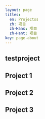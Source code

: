 ```yaml
---
layout: page
titles:
  en: Projectss
  zh: 项目
  zh-Hans: 项目
  zh-Hant: 项目
key: page-about
---
```


## testproject

## Project 1

## Project 2

## Project 3